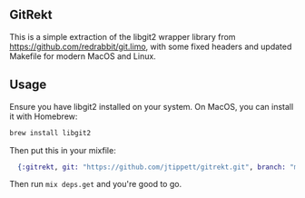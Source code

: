 ## GitRekt

This is a simple extraction of the libgit2 wrapper library from https://github.com/redrabbit/git.limo, with some fixed headers and updated Makefile for modern MacOS and Linux.

## Usage

Ensure you have libgit2 installed on your system. On MacOS, you can install it with Homebrew:

```bash
brew install libgit2
```

Then put this in your mixfile:

```elixir
  {:gitrekt, git: "https://github.com/jtippett/gitrekt.git", branch: "main"}
```
     
Then run `mix deps.get` and you're good to go.


